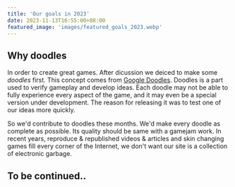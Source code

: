 ```yaml
---
title: 'Our goals in 2023'
date: 2023-11-13T16:55:00+08:00
featured_image: 'images/featured_goals_2023.webp'
---
```


## Why doodles

In order to create great games. After dicussion we deiced to make some *doodles* first. This concept comes from [Google Doodles](https://doodles.google/). Doodles is a part used to verify gameplay and develop ideas. Each doodle may not be able to fully experience every aspect of the game, and it may even be a special version under development. The reason for releasing it was to test one of our ideas more quickly.

So we'd contribute to doodles these months. We'd make every doodle as complete as possible. Its quality should be same with a gamejam work. In recent years, reproduce & republished videos & articles and skin changing games fill every corner of the Internet, we don't want our site is a collection of electronic garbage.

## To be continued..